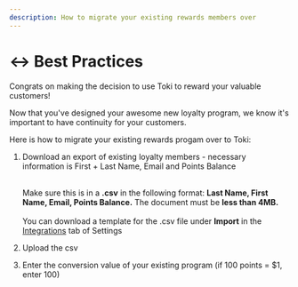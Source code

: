 ```yaml
---
description: How to migrate your existing rewards members over
---
```


# ↔ Best Practices

Congrats on making the decision to use Toki to reward your valuable customers!

Now that you've designed your awesome new loyalty program, we know it's important to have continuity for your customers.&#x20;

Here is how to migrate your existing rewards progam over to Toki:

1.  Download an export of existing loyalty members - necessary information is First + Last Name, Email and Points Balance&#x20;

    \
    Make sure this is in a **.csv** in the following format: **Last Name, First Name, Email, Points Balance.** The document must be **less than 4MB.** \
    \
    You can download a template for the .csv file under **Import** in the [Integrations](https://manage.buildwithtoki.com/settings/integrations) tab of Settings
2. Upload the csv
3. Enter the conversion value of your existing program (if 100 points = $1, enter 100)&#x20;
